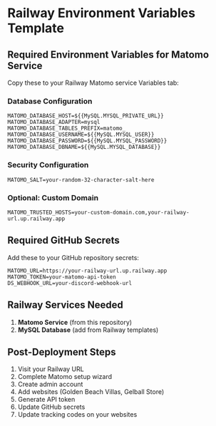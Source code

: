 # Railway Environment Variables Template

## Required Environment Variables for Matomo Service

Copy these to your Railway Matomo service Variables tab:

### Database Configuration
```
MATOMO_DATABASE_HOST=${{MySQL.MYSQL_PRIVATE_URL}}
MATOMO_DATABASE_ADAPTER=mysql
MATOMO_DATABASE_TABLES_PREFIX=matomo_
MATOMO_DATABASE_USERNAME=${{MySQL.MYSQL_USER}}
MATOMO_DATABASE_PASSWORD=${{MySQL.MYSQL_PASSWORD}}
MATOMO_DATABASE_DBNAME=${{MySQL.MYSQL_DATABASE}}
```

### Security Configuration
```
MATOMO_SALT=your-random-32-character-salt-here
```

### Optional: Custom Domain
```
MATOMO_TRUSTED_HOSTS=your-custom-domain.com,your-railway-url.up.railway.app
```

## Required GitHub Secrets

Add these to your GitHub repository secrets:

```
MATOMO_URL=https://your-railway-url.up.railway.app
MATOMO_TOKEN=your-matomo-api-token
DS_WEBHOOK_URL=your-discord-webhook-url
```

## Railway Services Needed

1. **Matomo Service** (from this repository)
2. **MySQL Database** (add from Railway templates)

## Post-Deployment Steps

1. Visit your Railway URL
2. Complete Matomo setup wizard
3. Create admin account
4. Add websites (Golden Beach Villas, Gelball Store)
5. Generate API token
6. Update GitHub secrets
7. Update tracking codes on your websites